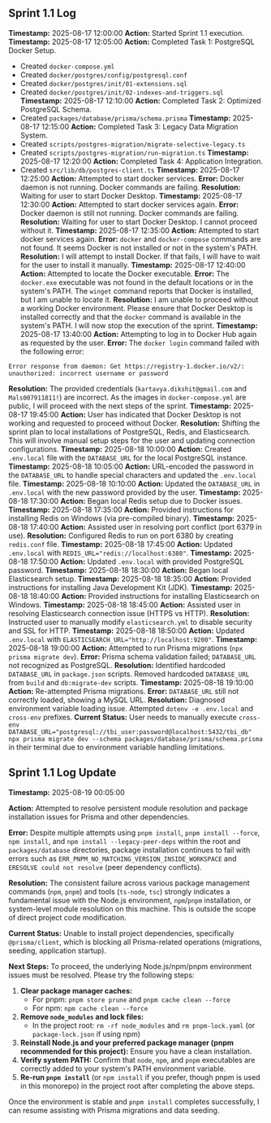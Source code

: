 ## Sprint 1.1 Log
**Timestamp:** 2025-08-17 12:00:00
**Action:** Started Sprint 1.1 execution.
**Timestamp:** 2025-08-17 12:05:00
**Action:** Completed Task 1: PostgreSQL Docker Setup.
*   Created `docker-compose.yml`
*   Created `docker/postgres/config/postgresql.conf`
*   Created `docker/postgres/init/01-extensions.sql`
*   Created `docker/postgres/init/02-indexes-and-triggers.sql`
**Timestamp:** 2025-08-17 12:10:00
**Action:** Completed Task 2: Optimized PostgreSQL Schema.
*   Created `packages/database/prisma/schema.prisma`
**Timestamp:** 2025-08-17 12:15:00
**Action:** Completed Task 3: Legacy Data Migration System.
*   Created `scripts/postgres-migration/migrate-selective-legacy.ts`
*   Created `scripts/postgres-migration/run-migration.ts`
**Timestamp:** 2025-08-17 12:20:00
**Action:** Completed Task 4: Application Integration.
*   Created `src/lib/db/postgres-client.ts`
**Timestamp:** 2025-08-17 12:25:00
**Action:** Attempted to start docker services.
**Error:** Docker daemon is not running. Docker commands are failing.
**Resolution:** Waiting for user to start Docker Desktop.
**Timestamp:** 2025-08-17 12:30:00
**Action:** Attempted to start docker services again.
**Error:** Docker daemon is still not running. Docker commands are failing.
**Resolution:** Waiting for user to start Docker Desktop. I cannot proceed without it.
**Timestamp:** 2025-08-17 12:35:00
**Action:** Attempted to start docker services again.
**Error:** `docker` and `docker-compose` commands are not found. It seems Docker is not installed or not in the system's PATH.
**Resolution:** I will attempt to install Docker. If that fails, I will have to wait for the user to install it manually.
**Timestamp:** 2025-08-17 12:40:00
**Action:** Attempted to locate the Docker executable.
**Error:** The `docker.exe` executable was not found in the default locations or in the system's PATH. The `winget` command reports that Docker is installed, but I am unable to locate it.
**Resolution:** I am unable to proceed without a working Docker environment. Please ensure that Docker Desktop is installed correctly and that the `docker` command is available in the system's PATH. I will now stop the execution of the sprint.
**Timestamp:** 2025-08-17 13:40:00
**Action:** Attempting to log in to Docker Hub again as requested by the user.
**Error:** The `docker login` command failed with the following error:
```
Error response from daemon: Get https://registry-1.docker.io/v2/: unauthorized: incorrect username or password
```
**Resolution:** The provided credentials (`kartavya.dikshit@gmail.com` and `Mals007911811!`) are incorrect. As the images in `docker-compose.yml` are public, I will proceed with the next steps of the sprint.
**Timestamp:** 2025-08-17 19:45:00
**Action:** User has indicated that Docker Desktop is not working and requested to proceed without Docker.
**Resolution:** Shifting the sprint plan to local installations of PostgreSQL, Redis, and Elasticsearch. This will involve manual setup steps for the user and updating connection configurations.
**Timestamp:** 2025-08-18 10:00:00
**Action:** Created `.env.local` file with the `DATABASE_URL` for the local PostgreSQL instance.
**Timestamp:** 2025-08-18 10:05:00
**Action:** URL-encoded the password in the `DATABASE_URL` to handle special characters and updated the `.env.local` file.
**Timestamp:** 2025-08-18 10:10:00
**Action:** Updated the `DATABASE_URL` in `.env.local` with the new password provided by the user.
**Timestamp:** 2025-08-18 17:30:00
**Action:** Began local Redis setup due to Docker issues.
**Timestamp:** 2025-08-18 17:35:00
**Action:** Provided instructions for installing Redis on Windows (via pre-compiled binary).
**Timestamp:** 2025-08-18 17:40:00
**Action:** Assisted user in resolving port conflict (port 6379 in use).
**Resolution:** Configured Redis to run on port 6380 by creating `redis.conf` file.
**Timestamp:** 2025-08-18 17:45:00
**Action:** Updated `.env.local` with `REDIS_URL="redis://localhost:6380"`.
**Timestamp:** 2025-08-18 17:50:00
**Action:** Updated `.env.local` with provided PostgreSQL password.
**Timestamp:** 2025-08-18 18:30:00
**Action:** Began local Elasticsearch setup.
**Timestamp:** 2025-08-18 18:35:00
**Action:** Provided instructions for installing Java Development Kit (JDK).
**Timestamp:** 2025-08-18 18:40:00
**Action:** Provided instructions for installing Elasticsearch on Windows.
**Timestamp:** 2025-08-18 18:45:00
**Action:** Assisted user in resolving Elasticsearch connection issue (HTTPS vs HTTP).
**Resolution:** Instructed user to manually modify `elasticsearch.yml` to disable security and SSL for HTTP.
**Timestamp:** 2025-08-18 18:50:00
**Action:** Updated `.env.local` with `ELASTICSEARCH_URL="http://localhost:9200"`.
**Timestamp:** 2025-08-18 19:00:00
**Action:** Attempted to run Prisma migrations (`npx prisma migrate dev`).
**Error:** Prisma schema validation failed; `DATABASE_URL` not recognized as PostgreSQL.
**Resolution:** Identified hardcoded `DATABASE_URL` in `package.json` scripts. Removed hardcoded `DATABASE_URL` from `build` and `db:migrate-dev` scripts.
**Timestamp:** 2025-08-18 19:10:00
**Action:** Re-attempted Prisma migrations.
**Error:** `DATABASE_URL` still not correctly loaded, showing a MySQL URL.
**Resolution:** Diagnosed environment variable loading issue. Attempted `dotenv -e .env.local` and `cross-env` prefixes.
**Current Status:** User needs to manually execute `cross-env DATABASE_URL="postgresql://tbi_user:password@localhost:5432/tbi_db" npx prisma migrate dev --schema packages/database/prisma/schema.prisma` in their terminal due to environment variable handling limitations.
## Sprint 1.1 Log Update

**Timestamp:** 2025-08-19 00:05:00

**Action:** Attempted to resolve persistent module resolution and package installation issues for Prisma and other dependencies.

**Error:** Despite multiple attempts using `pnpm install`, `pnpm install --force`, `npm install`, and `npm install --legacy-peer-deps` within the root and `packages/database` directories, package installation continues to fail with errors such as `ERR_PNPM_NO_MATCHING_VERSION_INSIDE_WORKSPACE` and `ERESOLVE could not resolve` (peer dependency conflicts).

**Resolution:** The consistent failure across various package management commands (`npm`, `pnpm`) and tools (`ts-node`, `tsc`) strongly indicates a fundamental issue with the Node.js environment, `npm`/`pnpm` installation, or system-level module resolution on this machine. This is outside the scope of direct project code modification.

**Current Status:** Unable to install project dependencies, specifically `@prisma/client`, which is blocking all Prisma-related operations (migrations, seeding, application startup).

**Next Steps:** To proceed, the underlying Node.js/npm/pnpm environment issues must be resolved. Please try the following steps:
1.  **Clear package manager caches:**
    *   For pnpm: `pnpm store prune` and `pnpm cache clean --force`
    *   For npm: `npm cache clean --force`
2.  **Remove `node_modules` and lock files:**
    *   In the project root: `rm -rf node_modules` and `rm pnpm-lock.yaml` (or `package-lock.json` if using npm)
3.  **Reinstall Node.js and your preferred package manager (pnpm recommended for this project):** Ensure you have a clean installation.
4.  **Verify system PATH:** Confirm that `node`, `npm`, and `pnpm` executables are correctly added to your system's PATH environment variable.
5.  **Re-run `pnpm install`** (or `npm install` if you prefer, though pnpm is used in this monorepo) in the project root after completing the above steps.

Once the environment is stable and `pnpm install` completes successfully, I can resume assisting with Prisma migrations and data seeding.